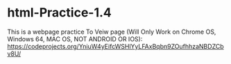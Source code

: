# html-Practice-1.4
This is a webpage practice
To Veiw page (Will Only Work on Chrome OS, Windows 64, MAC OS, NOT ANDROID OR IOS): https://codeprojects.org/YniuW4yEifcWSHlYyLFAxBqbn9ZOufhhzaNBDZCbv8U/
